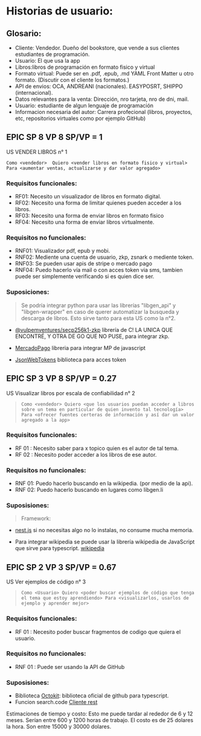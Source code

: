 # Historias de usuario:

 ## Glosario:
   - Cliente: Vendedor. Dueño del bookstore, que vende a sus clientes estudiantes de programación.
   - Usuario: El que usa la app
   - Libros:libros de programación en formato fisico y virtual
   - Formato virtual: Puede ser en .pdf, .epub, .md YAML Front Matter u otro formato. (Discutir con el cliente los formatos.)
   - API de envios: OCA, ANDREANI (nacionales). EASYPOSRT, SHIPPO (internacional).
   - Datos relevantes para la venta: Dirección, nro tarjeta, nro de dni, mail.
   - Usuario: estudiante de algun lenguaje de programación
   - Informacion necesaria del autor: Carrera profecional (libros, proyectos, etc, repositorios virtuales como por ejemplo GitHub)

## EPIC SP 8 VP 8 SP/VP = 1
 US VENDER LIBROS  n° 1

 `Como <vendedor> 
  Quiero <vender libros en formato fisico y virtual> 
  Para <aumentar ventas, actualizarse y dar valor agregado>`


### Requisitos funcionales:
- RF01: Necesito un visualizador de libros en formato digital.
- RF02: Necesito una forma de limitar quienes pueden acceder a los libros.
- RF03: Necesito una forma de enviar libros en formato fisico
- RF04: Necesito una forma de enviar libros virtualmente.

### Requisitos no funcionales:
- RNF01: Visualizador pdf, epub y mobi.
- RNF02: Mediente una cuenta de usuario, zkp, zsnark o mediente token.
- RNF03: Se pueden usar apis de stripe o mercado pago
- RNF04: Puedo hacerlo vía mail o con acces token via sms, tambien puede ser simplemente verificando si es quien dice ser.


### Suposiciones:
> Se podría integrar python para usar las librerías  "libgen_api" y "libgen-wrapper" en caso de querer automatizar la busqueda y descarga de libros.
  Esto sirve tanto para esta US como la n°2.
  
  - [@vulpemventures/secp256k1-zkp](https://www.npmjs.com/package/@vulpemventures/secp256k1-zkp) librería de C! LA UNICA QUE ENCONTRÉ,
    Y OTRA DE GO QUE NO PUSE, para integrar zkp.
    
  - [MercadoPago](https://www.mercadopago.com.ar/developers/es/docs/sdks-library/landing) libreria para integrar MP de javascript
  
  - [JsonWebTokens](https://www.npmjs.com/package/jsonwebtoken) biblioteca para acces token

## EPIC SP 3 VP 8 SP/VP = 0.27
US Visualizar libros por escala de confiabilidad n° 2
> `Como <vendedor>
> Quiero <que los usuarios puedan acceder a libros sobre un tema en particular de quien invento tal tecnología>
> Para <ofrecer fuentes certeras de información y así dar un valor agregado a la app>`

### Requisitos funcionales:
- RF 01 : Necesito saber para x topico quien es el autor de tal tema.
- RF 02 : Necesito poder acceder a los libros de ese autor.

### Requisitos no funcionales:
- RNF 01: Puedo hacerlo buscando en la wikipedia. (por medio de la api).
- RNF 02: Puedo hacerlo buscando en lugares como libgen.li

### Suposisiones: 
> Framework: 
  
  - [nest.js](https://nestjs.com/) si no necesitas algo no lo instalas, no consume mucha memoria.
  
  - Para integrar wikipedia se puede usar la librería wikipedia de JavaScript que sirve para typescript.
    [wikipedia](https://www.npmjs.com/package/wikipedia)


## EPIC SP 2 VP 3 SP/VP = 0.67
US Ver ejemplos de código n° 3
> `Como <Usuario> Quiero <poder buscar ejemplos de código que tenga el tema que estoy aprendiendo>
Para <visualizarlos, usarlos de ejemplo y aprender mejor>`

### Requisitos funcionales:
- RF 01 : Necesito poder buscar fragmentos de codigo que quiera el usuario.

### Requisitos no funcionales:
- RNF 01 : Puede ser usando la API de GitHub

### Suposisiones: 
- Biblioteca [Octokit](https://github.com/octokit): biblioteca oficial de github para typescript. 
- Funcion search.code [Cliente rest](https://github.com/microsoft/typed-rest-client)


Estimaciones de tiempo y costo:
Esto me puede tardar al rededor de 6 y 12 meses. Serían entre 600 y 1200 horas de trabajo.
El costo es de 25 dolares la hora. Son entre 15000 y 30000 dolares.
